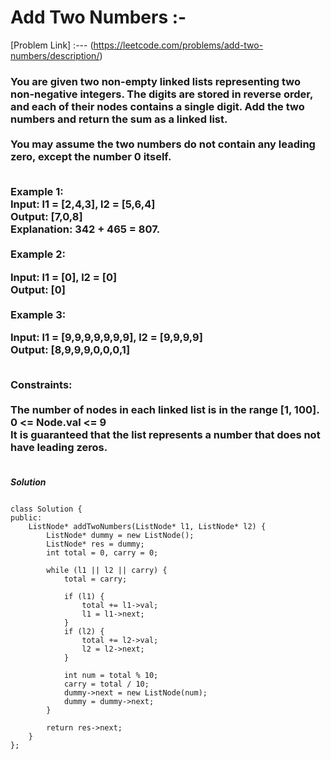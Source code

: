 # Add Two Numbers :-

[Problem Link] :--- (https://leetcode.com/problems/add-two-numbers/description/)

<h3>
You are given two non-empty linked lists representing two non-negative integers. The digits are stored in reverse order, and each of their nodes contains a single digit. Add the two numbers and return the sum as a linked list.
<br><br>
You may assume the two numbers do not contain any leading zero, except the number 0 itself.<br><br>

Example 1:<br>
Input: l1 = [2,4,3], l2 = [5,6,4]<br>
Output: [7,0,8]<br>
Explanation: 342 + 465 = 807.<br><br>
Example 2:<br>

Input: l1 = [0], l2 = [0]<br>
Output: [0]<br><br>
Example 3:<br>

Input: l1 = [9,9,9,9,9,9,9], l2 = [9,9,9,9]<br>
Output: [8,9,9,9,0,0,0,1]<br><br>
 
Constraints:<br><br>
The number of nodes in each linked list is in the range [1, 100].<br>
0 <= Node.val <= 9<br>
It is guaranteed that the list represents a number that does not have leading zeros.<br><br>
  
</h3>

***Solution***

```

class Solution {
public:
    ListNode* addTwoNumbers(ListNode* l1, ListNode* l2) {
        ListNode* dummy = new ListNode();
        ListNode* res = dummy;
        int total = 0, carry = 0;

        while (l1 || l2 || carry) {
            total = carry;

            if (l1) {
                total += l1->val;
                l1 = l1->next;
            }
            if (l2) {
                total += l2->val;
                l2 = l2->next;
            }

            int num = total % 10;
            carry = total / 10;
            dummy->next = new ListNode(num);
            dummy = dummy->next;
        }

        return res->next;        
    }
};

```
